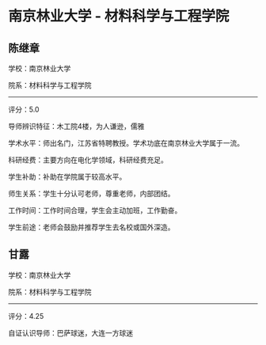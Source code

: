 # 南京林业大学 - 材料科学与工程学院

## 陈继章

学校：南京林业大学

院系：材料科学与工程学院

* * *

评分：5.0

导师辨识特征：木工院4楼，为人谦逊，儒雅

学术水平：师出名门，江苏省特聘教授。学术功底在南京林业大学属于一流。

科研经费：主要方向在电化学领域，科研经费充足。

学生补助：补助在学院属于较高水平。

师生关系：学生十分认可老师，尊重老师，内部团结。

工作时间：工作时间合理，学生会主动加班，工作勤奋。

学生前途：老师会鼓励并推荐学生去名校或国外深造。

## 甘露

学校：南京林业大学

院系：材料科学与工程学院

* * *

评分：4.25

自证认识导师：巴萨球迷，大连一方球迷
